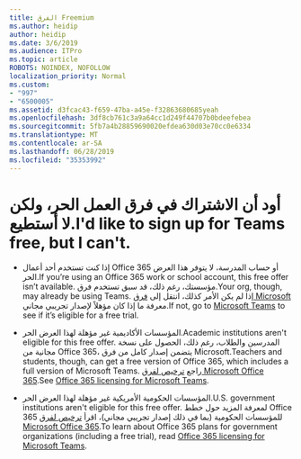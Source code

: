 ```yaml
---
title: الفرق Freemium
ms.author: heidip
author: heidip
ms.date: 3/6/2019
ms.audience: ITPro
ms.topic: article
ROBOTS: NOINDEX, NOFOLLOW
localization_priority: Normal
ms.custom:
- "997"
- "6500005"
ms.assetid: d3fcac43-f659-47ba-a45e-f32863680685yeah
ms.openlocfilehash: 3df8cb761c3a9a64cc1d249f44707b0bdeefebea
ms.sourcegitcommit: 5fb7a4b28859690020efdea630d03e70cc0e6334
ms.translationtype: MT
ms.contentlocale: ar-SA
ms.lasthandoff: 06/28/2019
ms.locfileid: "35353992"
---
```

# <a name="id-like-to-sign-up-for-teams-free-but-i-cant"></a><span data-ttu-id="27656-102">أود أن الاشتراك في فرق العمل الحر، ولكن لا أستطيع.</span><span class="sxs-lookup"><span data-stu-id="27656-102">I'd like to sign up for Teams free, but I can't.</span></span>

- <span data-ttu-id="27656-103">إذا كنت تستخدم أحد أعمال Office 365 أو حساب المدرسة، لا يتوفر هذا العرض الحر.</span><span class="sxs-lookup"><span data-stu-id="27656-103">If you’re using an Office 365 work or school account, this free offer isn’t available.</span></span> <span data-ttu-id="27656-104">مؤسستك، رغم ذلك، قد سبق تستخدم فرق.</span><span class="sxs-lookup"><span data-stu-id="27656-104">Your org, though, may already be using Teams.</span></span> <span data-ttu-id="27656-105">إذا لم يكن الأمر كذلك، انتقل إلى [فرق Microsoft](https://products.office.com/microsoft-teams/group-chat-software) معرفة ما إذا كان مؤهلاً لإصدار تجريبي مجاني.</span><span class="sxs-lookup"><span data-stu-id="27656-105">If not, go to [Microsoft Teams](https://products.office.com/microsoft-teams/group-chat-software) to see if it’s eligible for a free trial.</span></span>

- <span data-ttu-id="27656-106">المؤسسات الأكاديمية غير مؤهلة لهذا العرض الحر.</span><span class="sxs-lookup"><span data-stu-id="27656-106">Academic institutions aren't eligible for this free offer.</span></span> <span data-ttu-id="27656-107">المدرسين والطلاب، رغم ذلك، الحصول على نسخة مجانية من Office 365، يتضمن إصدار كامل من فرق Microsoft.</span><span class="sxs-lookup"><span data-stu-id="27656-107">Teachers and students, though, can get a free version of Office 365, which includes a full version of Microsoft Teams.</span></span> <span data-ttu-id="27656-108">راجع [ترخيص لفرق Microsoft Office 365](https://docs.microsoft.com/microsoftteams/office-365-licensing).</span><span class="sxs-lookup"><span data-stu-id="27656-108">See [Office 365 licensing for Microsoft Teams](https://docs.microsoft.com/microsoftteams/office-365-licensing).</span></span>

- <span data-ttu-id="27656-109">المؤسسات الحكومية الأمريكية غير مؤهلة لهذا العرض الحر.</span><span class="sxs-lookup"><span data-stu-id="27656-109">U.S. government institutions aren't eligible for this free offer.</span></span> <span data-ttu-id="27656-110">لمعرفة المزيد حول خطط Office 365 للمؤسسات الحكومية (بما في ذلك إصدار تجريبي مجاني)، اقرأ [ترخيص لفرق Microsoft Office 365](https://docs.microsoft.com/microsoftteams/office-365-licensing).</span><span class="sxs-lookup"><span data-stu-id="27656-110">To learn about Office 365 plans for government organizations (including a free trial), read [Office 365 licensing for Microsoft Teams](https://docs.microsoft.com/microsoftteams/office-365-licensing).</span></span>

